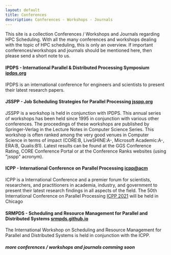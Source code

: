 ```yaml
---
layout: default
title: Conferences
description: Conferences - Workshops - Journals
---
```


This site is a collection Conferences / Workshops and Journals regarding HPC Scheduling.
With all the many conferences and workshops dealing with the topic of HPC scheduling,
this is only an overview. If important conferences/workshops and journals should be mentioned here, then please send a short note to us.


#### IPDPS - International Parallel & Distributed Processing Symposium [ipdps.org](https://www.ipdps.org)
IPDPS is an international conference for engineers and scientists to present their latest research papers.
#### JSSPP - Job Scheduling Strategies for Parallel Processing [jsspp.org](https://www.jsspp.org)
JSSPP is a workshop is held in conjunction with IPDPS.
This annual series of workshops has been held since 1995 in conjunction with various other conferences.
The proceedings of these workshops are published by Springer-Verlag in the Lecture Notes in Computer Science Series. This workshop is often ranked among the very good venues in Computer Science in terms of impact (CORE:B, LiveSHINE:A-, Microsoft Academic:A-, ERA:B, Qualis:B1). Latest results can be found at the GGS Conference Rating, CORE Conference Portal or at the Conference Ranks websites (using "jsspp" acronym).
#### ICPP - International Conference on Parallel Processing [icpp@acm](https://dl.acm.org/conference/icpp)
ICPP is a International Conference and a premier forum for scientists, researchers, and practitioners in academia, industry, and government to present their latest research findings in all aspects of the field.
The 50th International Conference on Parallel Processing [ICPP 2021](https://oaciss.uoregon.edu/icpp21/index.php) will be held in Chicago
#### SRMPDS - Scheduling and Resource Management for Parallel and Distributed Systems [srmpds.github.io](https://srmpds.github.io/)
The International Workshop on Scheduling and Resource Management for Parallel and Distributed Systems is held in conjunction with the ICPP.

##### more conferences / workshops and journals comming soon

